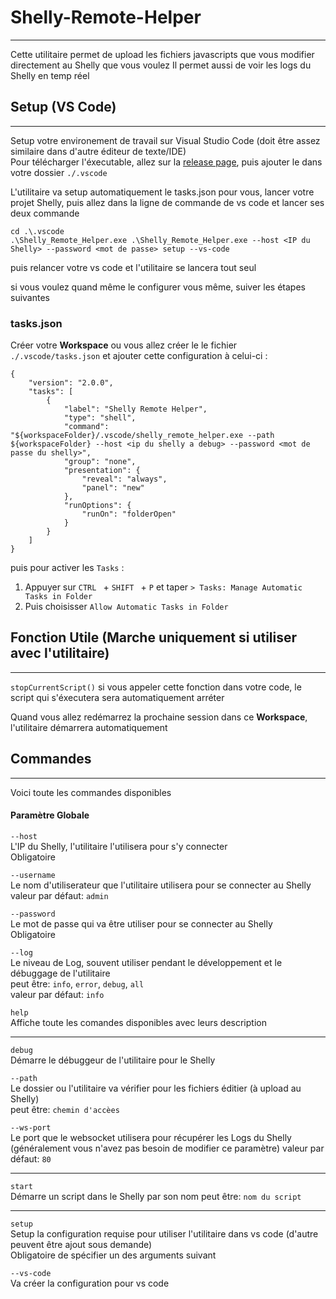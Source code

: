 # Shelly-Remote-Helper
***
Cette utilitaire permet de upload les fichiers javascripts que vous modifier directement au Shelly que vous voulez
Il permet aussi de voir les logs du Shelly en temp réel

## Setup (VS Code)
***
Setup votre environement de travail sur Visual Studio Code (doit être assez similaire dans d'autre éditeur de texte/IDE)  
Pour télécharger l'éxecutable, allez sur la [release page](https://gitlab.ptm.net/ptm/utilitaires/Shelly_Remote_Helper/-/releases), puis ajouter le dans votre dossier `./.vscode`

L'utilitaire va setup automatiquement le tasks.json pour vous, lancer votre projet Shelly, puis allez dans la ligne de commande de vs code et lancer ses deux commande
```shell
cd .\.vscode
.\Shelly_Remote_Helper.exe .\Shelly_Remote_Helper.exe --host <IP du Shelly> --password <mot de passe> setup --vs-code
```
puis relancer votre vs code et l'utilitaire se lancera tout seul

si vous voulez quand même le configurer vous même, suiver les étapes suivantes

### tasks.json
Créer votre **Workspace** ou vous allez créer le le fichier ``./.vscode/tasks.json`` et ajouter cette configuration à celui-ci :

```
{
    "version": "2.0.0",
    "tasks": [
        {
            "label": "Shelly Remote Helper",
            "type": "shell",
            "command": "${workspaceFolder}/.vscode/shelly_remote_helper.exe --path ${workspaceFolder} --host <ip du shelly a debug> --password <mot de passe du shelly>",
            "group": "none",
            "presentation": {
                "reveal": "always",
                "panel": "new"
            },
            "runOptions": {
                "runOn": "folderOpen"
            }
        }
    ]
}
```
puis pour activer les ``Tasks`` :

1. Appuyer sur ``CTRL `` + ``SHIFT `` + ``P`` et taper ``> Tasks: Manage Automatic Tasks in Folder``
2. Puis choisisser ``Allow Automatic Tasks in Folder``

## Fonction Utile (Marche uniquement si utiliser avec l'utilitaire)
***
`stopCurrentScript()`
si vous appeler cette fonction dans votre code, le script qui s'éxecutera sera automatiquement arréter

Quand vous allez redémarrez la prochaine session dans ce **Workspace**, l'utilitaire démarrera automatiquement

## Commandes
***
Voici toute les commandes disponibles  

#### Paramètre Globale

``--host``  
L'IP du Shelly, l'utilitaire l'utilisera pour s'y connecter  
Obligatoire

``--username``  
Le nom d'utiliserateur que l'utilitaire utilisera pour se connecter au Shelly  
valeur par défaut: ``admin``

``--password``  
Le mot de passe qui va être utiliser pour se connecter au Shelly  
Obligatoire

``--log``  
Le niveau de Log, souvent utiliser pendant le développement et le débuggage de l'utilitaire  
peut être: ``info``, ``error``, ``debug``, ``all``  
valeur par défaut: ``info``

``help``  
Affiche toute les comandes disponibles avec leurs description  

***

``debug``  
Démarre le débuggeur de l'utilitaire pour le Shelly

``--path``  
Le dossier ou l'utilitaire va vérifier pour les fichiers éditier (à upload au  Shelly)  
peut être: ``chemin d'accèes``

``--ws-port``  
Le port que le websocket utilisera pour récupérer les Logs du Shelly  (généralement vous n'avez pas besoin de modifier ce paramètre)
valeur par défaut: ``80``

***

``start``  
Démarre un script dans le Shelly par son nom
peut être: ``nom du script``

***

``setup``  
Setup la configuration requise pour utiliser l'utilitaire dans vs code (d'autre peuvent être ajout sous demande)  
Obligatoire de spécifier un des arguments suivant

``--vs-code``  
Va créer la configuration pour vs code








